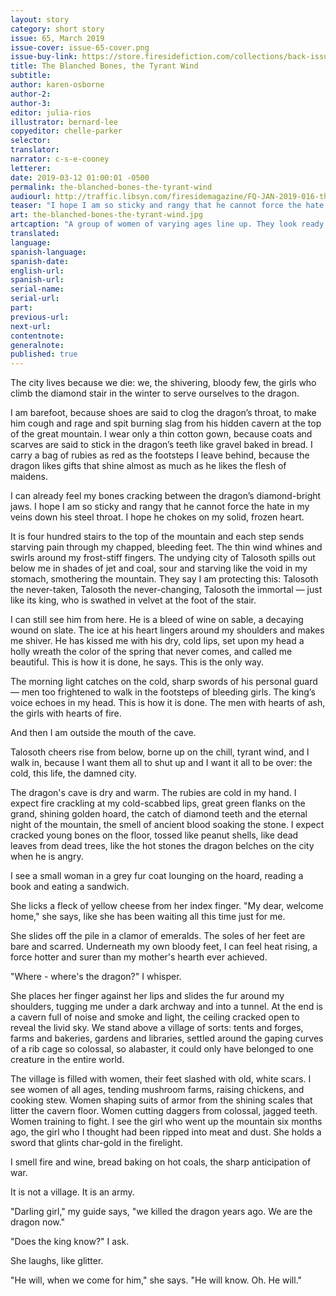 ```yaml
---
layout: story
category: short story
issue: 65, March 2019
issue-cover: issue-65-cover.png
issue-buy-link: https://store.firesidefiction.com/collections/back-issues/products/fireside-magazine-issue-65-march-2019
title: The Blanched Bones, the Tyrant Wind
subtitle:
author: karen-osborne
author-2:
author-3:
editor: julia-rios
illustrator: bernard-lee
copyeditor: chelle-parker
selector:
translator:
narrator: c-s-e-cooney
letterer:
date: 2019-03-12 01:00:01 -0500
permalink: the-blanched-bones-the-tyrant-wind
audiourl: http://traffic.libsyn.com/firesidemagazine/FQ-JAN-2019-016-the-blanched-bones-the-tyrant-wind-by-karen-osborne_-_1719_3.24_PM.mp3
teaser: "I hope I am so sticky and rangy that he cannot force the hate in my veins down his steel throat. I hope he chokes on my solid, frozen heart."
art: the-blanched-bones-the-tyrant-wind.jpg
artcaption: "A group of women of varying ages line up. They look ready to fight."
translated:
language:
spanish-language:
spanish-date:
english-url:
spanish-url:
serial-name:
serial-url:
part:
previous-url:
next-url:
contentnote:
generalnote:
published: true
---
```



The city lives because we die: we, the shivering, bloody few, the girls who climb the diamond stair in the winter to serve ourselves to the dragon.

I am barefoot, because shoes are said to clog the dragon’s throat, to make him cough and rage and spit burning slag from his hidden cavern at the top of the great mountain. I wear only a thin cotton gown, because coats and scarves are said to stick in the dragon’s teeth like gravel baked in bread. I carry a bag of rubies as red as the footsteps I leave behind, because the dragon likes gifts that shine almost as much as he likes the flesh of maidens.

I can already feel my bones cracking between the dragon’s diamond-bright jaws. I hope I am so sticky and rangy that he cannot force the hate in my veins down his steel throat. I hope he chokes on my solid, frozen heart.

It is four hundred stairs to the top of the mountain and each step sends starving pain through my chapped, bleeding feet. The thin wind whines and swirls around my frost-stiff fingers. The undying city of Talosoth spills out below me in shades of jet and coal, sour and starving like the void in my stomach, smothering the mountain. They say I am protecting this: Talosoth the never-taken, Talosoth the never-changing, Talosoth the immortal — just like its king, who is swathed in velvet at the foot of the stair.

I can still see him from here. He is a bleed of wine on sable, a decaying wound on slate. The ice at his heart lingers around my shoulders and makes me shiver. He has kissed me with his dry, cold lips, set upon my head a holly wreath the color of the spring that never comes, and called me beautiful. This is how it is done, he says. This is the only way.

The morning light catches on the cold, sharp swords of his personal guard — men too frightened to walk in the footsteps of bleeding girls. The king’s voice echoes in my head. This is how it is done. The men with hearts of ash, the girls with hearts of fire.

And then I am outside the mouth of the cave.

Talosoth cheers rise from below, borne up on the chill, tyrant wind, and I walk in, because I want them all to shut up and I want it all to be over: the cold, this life, the damned city.

The dragon's cave is dry and warm. The rubies are cold in my hand. I expect fire crackling at my cold-scabbed lips, great green flanks on the grand, shining golden hoard, the catch of diamond teeth and the eternal night of the mountain, the smell of ancient blood soaking the stone. I expect cracked young bones on the floor, tossed like peanut shells, like dead leaves from dead trees, like the hot stones the dragon belches on the city when he is angry.

I see a small woman in a grey fur coat lounging on the hoard, reading a book and eating a sandwich.

She licks a fleck of yellow cheese from her index finger. "My dear, welcome home," she says, like she has been waiting all this time just for me.

She slides off the pile in a clamor of emeralds. The soles of her feet are bare and scarred. Underneath my own bloody feet, I can feel heat rising, a force hotter and surer than my mother's hearth ever achieved.

"Where - where's the dragon?" I whisper.

She places her finger against her lips and slides the fur around my shoulders, tugging me under a dark archway and into a tunnel. At the end is a cavern full of noise and smoke and light, the ceiling cracked open to reveal the livid sky. We stand above a village of sorts: tents and forges, farms and bakeries, gardens and libraries, settled around the gaping curves of a rib cage so colossal, so alabaster, it could only have belonged to one creature in the entire world.

The village is filled with women, their feet slashed with old, white scars.I see women of all ages, tending mushroom farms, raising chickens, and cooking stew. Women shaping suits of armor from the shining scales that litter the cavern floor. Women cutting daggers from colossal, jagged teeth. Women training to fight. I see the girl who went up the mountain six months ago, the girl who I thought had been ripped into meat and dust. She holds a sword that glints char-gold in the firelight.

I smell fire and wine, bread baking on hot coals, the sharp anticipation of war.

It is not a village. It is an army.

"Darling girl," my guide says, "we killed the dragon years ago. We are the dragon now."

"Does the king know?" I ask.

She laughs, like glitter.

"He will, when we come for him," she says. "He will know. Oh. He will."
